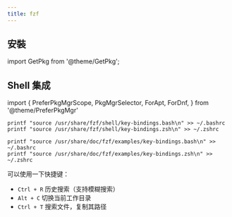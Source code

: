 ```yaml
---
title: fzf
---
```


## 安裝

import GetPkg from '@theme/GetPkg';

<GetPkg name="fzf" dnf apt scoop/>

## Shell 集成

import {
  PreferPkgMgrScope,
  PkgMgrSelector,
  ForApt,
  ForDnf,
} from '@theme/PreferPkgMgr'

<PreferPkgMgrScope dnf apt>
<PkgMgrSelector />
<ForDnf>

    printf "source /usr/share/fzf/shell/key-bindings.bash\n" >> ~/.bashrc
    printf "source /usr/share/fzf/shell/key-bindings.zsh\n" >> ~/.zshrc

</ForDnf>
<ForApt>

    printf "source /usr/share/doc/fzf/examples/key-bindings.bash\n" >> ~/.bashrc
    printf "source /usr/share/doc/fzf/examples/key-bindings.zsh\n" >> ~/.zshrc

</ForApt>
</PreferPkgMgrScope>

可以使用一下快捷键：

- `Ctrl + R` 历史搜索（支持模糊搜索）
- `Alt + C` 切换当前工作目录
- `Ctrl + T` 搜索文件，复制其路径
